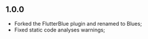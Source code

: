 ## 1.0.0

* Forked the FlutterBlue plugin and renamed to Blues;
* Fixed static code analyses warnings;
